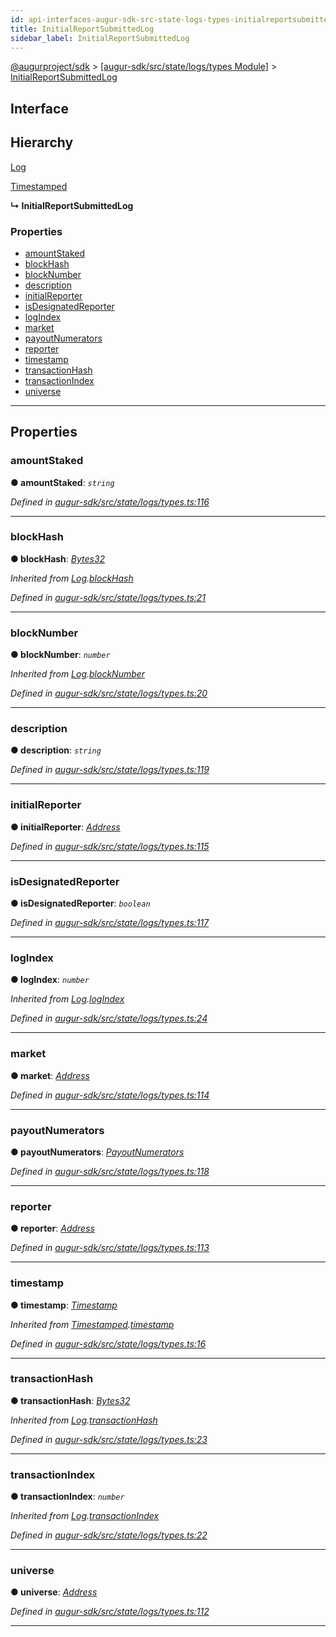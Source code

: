 ```yaml
---
id: api-interfaces-augur-sdk-src-state-logs-types-initialreportsubmittedlog
title: InitialReportSubmittedLog
sidebar_label: InitialReportSubmittedLog
---
```


[@augurproject/sdk](api-readme.md) > [[augur-sdk/src/state/logs/types Module]](api-modules-augur-sdk-src-state-logs-types-module.md) > [InitialReportSubmittedLog](api-interfaces-augur-sdk-src-state-logs-types-initialreportsubmittedlog.md)

## Interface

## Hierarchy

 [Log](api-interfaces-augur-sdk-src-state-logs-types-log.md)

 [Timestamped](api-interfaces-augur-sdk-src-state-logs-types-timestamped.md)

**↳ InitialReportSubmittedLog**

### Properties

* [amountStaked](api-interfaces-augur-sdk-src-state-logs-types-initialreportsubmittedlog.md#amountstaked)
* [blockHash](api-interfaces-augur-sdk-src-state-logs-types-initialreportsubmittedlog.md#blockhash)
* [blockNumber](api-interfaces-augur-sdk-src-state-logs-types-initialreportsubmittedlog.md#blocknumber)
* [description](api-interfaces-augur-sdk-src-state-logs-types-initialreportsubmittedlog.md#description)
* [initialReporter](api-interfaces-augur-sdk-src-state-logs-types-initialreportsubmittedlog.md#initialreporter)
* [isDesignatedReporter](api-interfaces-augur-sdk-src-state-logs-types-initialreportsubmittedlog.md#isdesignatedreporter)
* [logIndex](api-interfaces-augur-sdk-src-state-logs-types-initialreportsubmittedlog.md#logindex)
* [market](api-interfaces-augur-sdk-src-state-logs-types-initialreportsubmittedlog.md#market)
* [payoutNumerators](api-interfaces-augur-sdk-src-state-logs-types-initialreportsubmittedlog.md#payoutnumerators)
* [reporter](api-interfaces-augur-sdk-src-state-logs-types-initialreportsubmittedlog.md#reporter)
* [timestamp](api-interfaces-augur-sdk-src-state-logs-types-initialreportsubmittedlog.md#timestamp)
* [transactionHash](api-interfaces-augur-sdk-src-state-logs-types-initialreportsubmittedlog.md#transactionhash)
* [transactionIndex](api-interfaces-augur-sdk-src-state-logs-types-initialreportsubmittedlog.md#transactionindex)
* [universe](api-interfaces-augur-sdk-src-state-logs-types-initialreportsubmittedlog.md#universe)

---

## Properties

<a id="amountstaked"></a>

###  amountStaked

**● amountStaked**: *`string`*

*Defined in [augur-sdk/src/state/logs/types.ts:116](https://github.com/AugurProject/augur/blob/3727cd4ec9/packages/augur-sdk/src/state/logs/types.ts#L116)*

___
<a id="blockhash"></a>

###  blockHash

**● blockHash**: *[Bytes32](api-modules-augur-sdk-src-state-logs-types-module.md#bytes32)*

*Inherited from [Log](api-interfaces-augur-sdk-src-state-logs-types-log.md).[blockHash](api-interfaces-augur-sdk-src-state-logs-types-log.md#blockhash)*

*Defined in [augur-sdk/src/state/logs/types.ts:21](https://github.com/AugurProject/augur/blob/3727cd4ec9/packages/augur-sdk/src/state/logs/types.ts#L21)*

___
<a id="blocknumber"></a>

###  blockNumber

**● blockNumber**: *`number`*

*Inherited from [Log](api-interfaces-augur-sdk-src-state-logs-types-log.md).[blockNumber](api-interfaces-augur-sdk-src-state-logs-types-log.md#blocknumber)*

*Defined in [augur-sdk/src/state/logs/types.ts:20](https://github.com/AugurProject/augur/blob/3727cd4ec9/packages/augur-sdk/src/state/logs/types.ts#L20)*

___
<a id="description"></a>

###  description

**● description**: *`string`*

*Defined in [augur-sdk/src/state/logs/types.ts:119](https://github.com/AugurProject/augur/blob/3727cd4ec9/packages/augur-sdk/src/state/logs/types.ts#L119)*

___
<a id="initialreporter"></a>

###  initialReporter

**● initialReporter**: *[Address](api-modules-augur-sdk-src-state-logs-types-module.md#address)*

*Defined in [augur-sdk/src/state/logs/types.ts:115](https://github.com/AugurProject/augur/blob/3727cd4ec9/packages/augur-sdk/src/state/logs/types.ts#L115)*

___
<a id="isdesignatedreporter"></a>

###  isDesignatedReporter

**● isDesignatedReporter**: *`boolean`*

*Defined in [augur-sdk/src/state/logs/types.ts:117](https://github.com/AugurProject/augur/blob/3727cd4ec9/packages/augur-sdk/src/state/logs/types.ts#L117)*

___
<a id="logindex"></a>

###  logIndex

**● logIndex**: *`number`*

*Inherited from [Log](api-interfaces-augur-sdk-src-state-logs-types-log.md).[logIndex](api-interfaces-augur-sdk-src-state-logs-types-log.md#logindex)*

*Defined in [augur-sdk/src/state/logs/types.ts:24](https://github.com/AugurProject/augur/blob/3727cd4ec9/packages/augur-sdk/src/state/logs/types.ts#L24)*

___
<a id="market"></a>

###  market

**● market**: *[Address](api-modules-augur-sdk-src-state-logs-types-module.md#address)*

*Defined in [augur-sdk/src/state/logs/types.ts:114](https://github.com/AugurProject/augur/blob/3727cd4ec9/packages/augur-sdk/src/state/logs/types.ts#L114)*

___
<a id="payoutnumerators"></a>

###  payoutNumerators

**● payoutNumerators**: *[PayoutNumerators](api-modules-augur-sdk-src-state-logs-types-module.md#payoutnumerators)*

*Defined in [augur-sdk/src/state/logs/types.ts:118](https://github.com/AugurProject/augur/blob/3727cd4ec9/packages/augur-sdk/src/state/logs/types.ts#L118)*

___
<a id="reporter"></a>

###  reporter

**● reporter**: *[Address](api-modules-augur-sdk-src-state-logs-types-module.md#address)*

*Defined in [augur-sdk/src/state/logs/types.ts:113](https://github.com/AugurProject/augur/blob/3727cd4ec9/packages/augur-sdk/src/state/logs/types.ts#L113)*

___
<a id="timestamp"></a>

###  timestamp

**● timestamp**: *[Timestamp](api-modules-augur-sdk-src-state-logs-types-module.md#timestamp)*

*Inherited from [Timestamped](api-interfaces-augur-sdk-src-state-logs-types-timestamped.md).[timestamp](api-interfaces-augur-sdk-src-state-logs-types-timestamped.md#timestamp)*

*Defined in [augur-sdk/src/state/logs/types.ts:16](https://github.com/AugurProject/augur/blob/3727cd4ec9/packages/augur-sdk/src/state/logs/types.ts#L16)*

___
<a id="transactionhash"></a>

###  transactionHash

**● transactionHash**: *[Bytes32](api-modules-augur-sdk-src-state-logs-types-module.md#bytes32)*

*Inherited from [Log](api-interfaces-augur-sdk-src-state-logs-types-log.md).[transactionHash](api-interfaces-augur-sdk-src-state-logs-types-log.md#transactionhash)*

*Defined in [augur-sdk/src/state/logs/types.ts:23](https://github.com/AugurProject/augur/blob/3727cd4ec9/packages/augur-sdk/src/state/logs/types.ts#L23)*

___
<a id="transactionindex"></a>

###  transactionIndex

**● transactionIndex**: *`number`*

*Inherited from [Log](api-interfaces-augur-sdk-src-state-logs-types-log.md).[transactionIndex](api-interfaces-augur-sdk-src-state-logs-types-log.md#transactionindex)*

*Defined in [augur-sdk/src/state/logs/types.ts:22](https://github.com/AugurProject/augur/blob/3727cd4ec9/packages/augur-sdk/src/state/logs/types.ts#L22)*

___
<a id="universe"></a>

###  universe

**● universe**: *[Address](api-modules-augur-sdk-src-state-logs-types-module.md#address)*

*Defined in [augur-sdk/src/state/logs/types.ts:112](https://github.com/AugurProject/augur/blob/3727cd4ec9/packages/augur-sdk/src/state/logs/types.ts#L112)*

___

